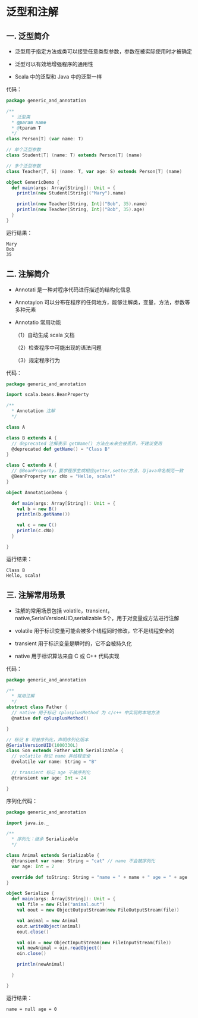 # 泛型和注解

## 一. 泛型简介

- 泛型用于指定方法或类可以接受任意类型参数，参数在被实际使用时才被确定

- 泛型可以有效地增强程序的通用性

- Scala 中的泛型和 Java 中的泛型一样

代码：

```scala
package generic_and_annotation

/**
  * 泛型类
  * @param name
  * @tparam T
  */
class Person[T] (var name: T)

// 单个泛型参数
class Student[T] (name: T) extends Person[T] (name)

// 多个泛型参数
class Teacher[T, S] (name: T, var age: S) extends Person[T] (name)

object GenericDemo {
  def main(args: Array[String]): Unit = {
    println(new Student[String]("Mary").name)

    println(new Teacher[String, Int]("Bob", 35).name)
    println(new Teacher[String, Int]("Bob", 35).age)
  }
}
```
运行结果：

```
Mary
Bob
35
```

## 二. 注解简介

- Annotati 是一种对程序代码进行描述的结构化信息

- Annotayion 可以分布在程序的任何地方，能够注解类，变量，方法，参数等多种元素

- Annotatio 常用功能

	（1）自动生成 scala 文档
	
	（2）检查程序中可能出现的语法问题
	
	（3）规定程序行为

代码：

```scala
package generic_and_annotation

import scala.beans.BeanProperty

/**
  * Annotation 注解
  */

class A

class B extends A {
  // deprecated 注解表示 getName() 方法在未来会被丢弃，不建议使用
  @deprecated def getName() = "Class B"
}

class C extends A {
  // @BeanProperty，要求程序生成相应getter,setter方法，与java命名规范一致
  @BeanProperty var cNo = "Hello, scala!"
}

object AnnotationDemo {

  def main(args: Array[String]): Unit = {
    val b = new B()
    println(b.getName())

    val c = new C()
    println(c.cNo)
  }

}
```

运行结果：

```
Class B
Hello, scala!
```

## 三. 注解常用场景

- 注解的常用场景包括 volatile，transient，native,SerialVersionUID,serializable 5个，用于对变量或方法进行注解

- volatile 用于标识变量可能会被多个线程同时修改，它不是线程安全的

- transient 用于标识变量是瞬时的，它不会被持久化

- native 用于标识算法来自 C 或 C++ 代码实现

代码：

```scala
package generic_and_annotation

/**
  * 常用注解
  */
abstract class Father {
  // native 用于标记 cplusplusMethod 为 c/c++ 中实现的本地方法
  @native def cplusplusMethod()

}

// 标记 B 可被序列化，声明序列化版本
@SerialVersionUID(1000330L)
class Son extends Father with Serializable {
  // volatile 标记 name 非线程安全
  @volatile var name: String = "B"

  // transient 标记 age 不被序列化
  @transient var age: Int = 24

}
```

序列化代码：

```scala
package generic_and_annotation

import java.io._

/**
  * 序列化：继承 Serializable
  */

class Animal extends Serializable {
  @transient var name: String = "cat" // name 不会被序列化
  var age: Int = 2

  override def toString: String = "name = " + name + " age = " + age
}

object Serialize {
  def main(args: Array[String]): Unit = {
    val file = new File("animal.out")
    val oout = new ObjectOutputStream(new FileOutputStream(file))

    val animal = new Animal
    oout.writeObject(animal)
    oout.close()

    val oin = new ObjectInputStream(new FileInputStream(file))
    val newAnimal = oin.readObject()
    oin.close()

    println(newAnimal)

  }

}
```

运行结果：

	name = null age = 0
